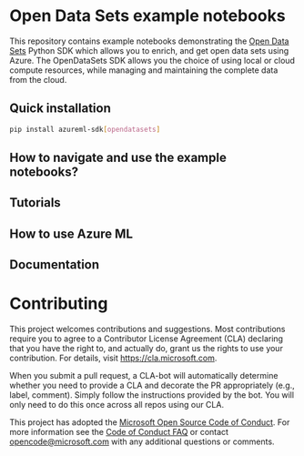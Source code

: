 # Open Data Sets example notebooks

This repository contains example notebooks demonstrating the [Open Data Sets](https://azure.microsoft.com/en-us/services/opendatasets/) Python SDK which allows you to enrich, and get open data sets using Azure.  The OpenDataSets SDK allows you the choice of using local or cloud compute resources, while managing and maintaining the complete data from the cloud.

## Quick installation
```sh
pip install azureml-sdk[opendatasets]
```

## How to navigate and use the example notebooks?

## Tutorials

## How to use Azure ML

## Documentation

# Contributing

This project welcomes contributions and suggestions.  Most contributions require you to agree to a
Contributor License Agreement (CLA) declaring that you have the right to, and actually do, grant us
the rights to use your contribution. For details, visit https://cla.microsoft.com.

When you submit a pull request, a CLA-bot will automatically determine whether you need to provide
a CLA and decorate the PR appropriately (e.g., label, comment). Simply follow the instructions
provided by the bot. You will only need to do this once across all repos using our CLA.

This project has adopted the [Microsoft Open Source Code of Conduct](https://opensource.microsoft.com/codeofconduct/).
For more information see the [Code of Conduct FAQ](https://opensource.microsoft.com/codeofconduct/faq/) or
contact [opencode@microsoft.com](mailto:opencode@microsoft.com) with any additional questions or comments.
